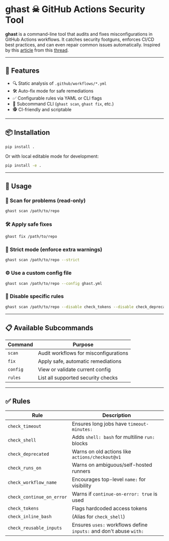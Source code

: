 # ghast ☠ GitHub Actions Security Tool

**ghast** is a command-line tool that audits and fixes misconfigurations in GitHub Actions workflows. 
It catches security footguns, enforces CI/CD best practices, and can even repair common issues automatically.
Inspired by this [article](https://www.wiz.io/blog/github-actions-security-guide) from this [thread](https://news.ycombinator.com/item?id=43901190).

---

## 🚀 Features

- 🔍 Static analysis of `.github/workflows/*.yml`
- 🛠️ Auto-fix mode for safe remediations
- ✅ Configurable rules via YAML or CLI flags
- 🧩 Subcommand CLI (`ghast scan`, `ghast fix`, etc.)
- 🕵️ CI-friendly and scriptable

---

## 📦 Installation

```bash
pip install .
```

Or with local editable mode for development:

```bash
pip install -e .
```

---

## 🧰 Usage

### 🔎 Scan for problems (read-only)

```bash
ghast scan /path/to/repo
```

### 🛠️ Apply safe fixes

```bash
ghast fix /path/to/repo
```

### 🧪 Strict mode (enforce extra warnings)

```bash
ghast scan /path/to/repo --strict
```

### ⚙️ Use a custom config file

```bash
ghast scan /path/to/repo --config ghast.yml
```

### 🚫 Disable specific rules

```bash
ghast scan /path/to/repo --disable check_tokens --disable check_deprecated
```

---

## 📋 Available Subcommands

| Command       | Purpose                                    |
|---------------|---------------------------------------------|
| `scan`        | Audit workflows for misconfigurations       |
| `fix`         | Apply safe, automatic remediations          |
| `config`      | View or validate current config             |
| `rules`       | List all supported security checks          |

---

## ✅ Rules

| Rule                     | Description                                                               |
|--------------------------|---------------------------------------------------------------------------|
| `check_timeout`          | Ensures long jobs have `timeout-minutes:`                                 |
| `check_shell`            | Adds `shell: bash` for multiline `run:` blocks                            |
| `check_deprecated`       | Warns on old actions like `actions/checkout@v1`                           |
| `check_runs_on`          | Warns on ambiguous/self-hosted runners                                    |
| `check_workflow_name`    | Encourages top-level `name:` for visibility                               |
| `check_continue_on_error`| Warns if `continue-on-error: true` is used                                |
| `check_tokens`           | Flags hardcoded access tokens                                             |
| `check_inline_bash`      | (Alias for `check_shell`)                                                 |
| `check_reusable_inputs`  | Ensures `uses:` workflows define `inputs:` and don't abuse `with:`        |
